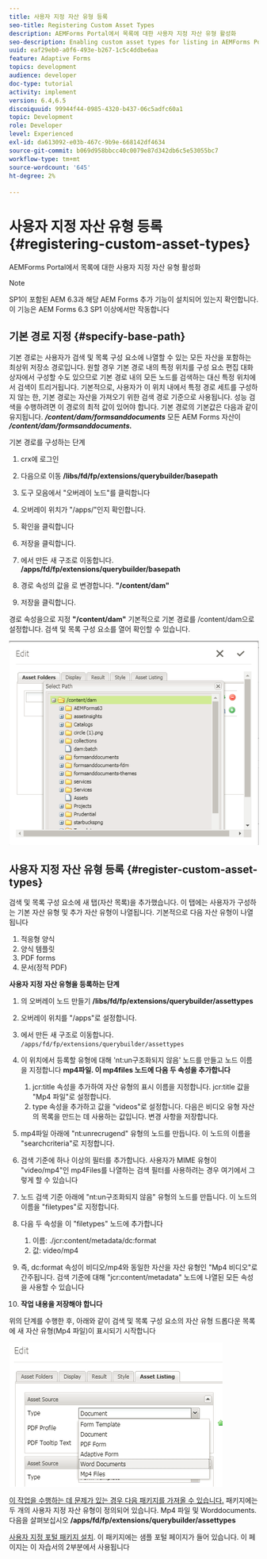 ```yaml
---
title: 사용자 지정 자산 유형 등록
seo-title: Registering Custom Asset Types
description: AEMForms Portal에서 목록에 대한 사용자 지정 자산 유형 활성화
seo-description: Enabling custom asset types for listing in AEMForms Portal
uuid: eaf29eb0-a0f6-493e-b267-1c5c4ddbe6aa
feature: Adaptive Forms
topics: development
audience: developer
doc-type: tutorial
activity: implement
version: 6.4,6.5
discoiquuid: 99944f44-0985-4320-b437-06c5adfc60a1
topic: Development
role: Developer
level: Experienced
exl-id: da613092-e03b-467c-9b9e-668142df4634
source-git-commit: b069d958bbcc40c0079e87d342db6c5e53055bc7
workflow-type: tm+mt
source-wordcount: '645'
ht-degree: 2%

---
```


# 사용자 지정 자산 유형 등록 {#registering-custom-asset-types}

AEMForms Portal에서 목록에 대한 사용자 지정 자산 유형 활성화

>[!NOTE]
>
>SP1이 포함된 AEM 6.3과 해당 AEM Forms 추가 기능이 설치되어 있는지 확인합니다. 이 기능은 AEM Forms 6.3 SP1 이상에서만 작동합니다

## 기본 경로 지정 {#specify-base-path}

기본 경로는 사용자가 검색 및 목록 구성 요소에 나열할 수 있는 모든 자산을 포함하는 최상위 저장소 경로입니다. 원할 경우 기본 경로 내의 특정 위치를 구성 요소 편집 대화 상자에서 구성할 수도 있으므로 기본 경로 내의 모든 노드를 검색하는 대신 특정 위치에서 검색이 트리거됩니다. 기본적으로, 사용자가 이 위치 내에서 특정 경로 세트를 구성하지 않는 한, 기본 경로는 자산을 가져오기 위한 검색 경로 기준으로 사용됩니다. 성능 검색을 수행하려면 이 경로의 최적 값이 있어야 합니다. 기본 경로의 기본값은 다음과 같이 유지됩니다. **_/content/dam/formsanddocuments_** 모든 AEM Forms 자산이 **_/content/dam/formsanddocuments._**

기본 경로를 구성하는 단계

1. crx에 로그인
1. 다음으로 이동 **/libs/fd/fp/extensions/querybuilder/basepath**

1. 도구 모음에서 &quot;오버레이 노드&quot;를 클릭합니다
1. 오버레이 위치가 &quot;/apps/&quot;인지 확인합니다.
1. 확인을 클릭합니다
1. 저장을 클릭합니다.
1. 에서 만든 새 구조로 이동합니다. **/apps/fd/fp/extensions/querybuilder/basepath**

1. 경로 속성의 값을 로 변경합니다. **&quot;/content/dam&quot;**
1. 저장을 클릭합니다.

경로 속성을으로 지정 **&quot;/content/dam&quot;** 기본적으로 기본 경로를 /content/dam으로 설정합니다. 검색 및 목록 구성 요소를 열어 확인할 수 있습니다.

![바세패스](assets/basepath.png)

## 사용자 지정 자산 유형 등록 {#register-custom-asset-types}

검색 및 목록 구성 요소에 새 탭(자산 목록)을 추가했습니다. 이 탭에는 사용자가 구성하는 기본 자산 유형 및 추가 자산 유형이 나열됩니다. 기본적으로 다음 자산 유형이 나열됩니다

1. 적응형 양식
1. 양식 템플릿
1. PDF forms
1. 문서(정적 PDF)

**사용자 지정 자산 유형을 등록하는 단계**

1. 의 오버레이 노드 만들기 **/libs/fd/fp/extensions/querybuilder/assettypes**

1. 오버레이 위치를 &quot;/apps&quot;로 설정합니다.
1. 에서 만든 새 구조로 이동합니다. `/apps/fd/fp/extensions/querybuilder/assettypes`

1. 이 위치에서 등록할 유형에 대해 &#39;nt:un구조화되지 않음&#39; 노드를 만들고 노드 이름을 지정합니다 **mp4파일. 이 mp4files 노드에 다음 두 속성을 추가합니다**

   1. jcr:title 속성을 추가하여 자산 유형의 표시 이름을 지정합니다. jcr:title 값을 &quot;Mp4 파일&quot;로 설정합니다.
   1. type 속성을 추가하고 값을 &quot;videos&quot;로 설정합니다. 다음은 비디오 유형 자산의 목록을 만드는 데 사용하는 값입니다. 변경 사항을 저장합니다.

1. mp4파일 아래에 &quot;nt:unrecrugend&quot; 유형의 노드를 만듭니다. 이 노드의 이름을 &quot;searchcriteria&quot;로 지정합니다.
1. 검색 기준에 하나 이상의 필터를 추가합니다. 사용자가 MIME 유형이 &quot;video/mp4&quot;인 mp4Files를 나열하는 검색 필터를 사용하려는 경우 여기에서 그렇게 할 수 있습니다
1. 노드 검색 기준 아래에 &quot;nt:un구조화되지 않음&quot; 유형의 노드를 만듭니다. 이 노드의 이름을 &quot;filetypes&quot;로 지정합니다.
1. 다음 두 속성을 이 &quot;filetypes&quot; 노드에 추가합니다

   1. 이름: ./jcr:content/metadata/dc:format
   1. 값: video/mp4

1. 즉, dc:format 속성이 비디오/mp4와 동일한 자산을 자산 유형인 &quot;Mp4 비디오&quot;로 간주됩니다. 검색 기준에 대해 &quot;jcr:content/metadata&quot; 노드에 나열된 모든 속성을 사용할 수 있습니다

1. **작업 내용을 저장해야 합니다**

위의 단계를 수행한 후, 아래와 같이 검색 및 목록 구성 요소의 자산 유형 드롭다운 목록에 새 자산 유형(Mp4 파일)이 표시되기 시작합니다

![mp4파일](assets/mp4files.png)

[이 작업을 수행하는 데 문제가 있는 경우 다음 패키지를 가져올 수 있습니다.](assets/assettypeskt1.zip) 패키지에는 두 개의 사용자 지정 자산 유형이 정의되어 있습니다. Mp4 파일 및 Worddocuments. 다음을 살펴보십시오 **/apps/fd/fp/extensions/querybuilder/assettypes**

[사용자 지정 포털 패키지 설치](assets/customportalpage.zip). 이 패키지에는 샘플 포털 페이지가 들어 있습니다. 이 페이지는 이 자습서의 2부분에서 사용됩니다
